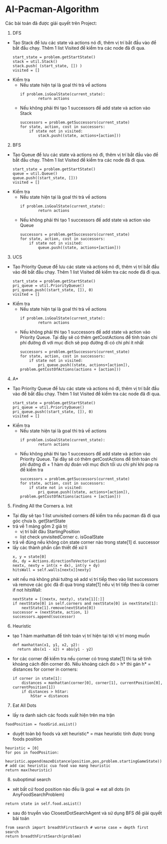 # AI-Pacman-Algorithm
Các bài toán đã được giải quyết trên Project:

1. DFS
* Tạo Stack để lưu các state và actions nó đi, thêm vị trí bắt đầu vào để bắt đầu chạy. Thêm 1 list Visited để kiểm tra các node đã đi qua.
    ```
    start_state = problem.getStartState() 
    stack = util.Stack() 
    stack.push( (start_state, []) )  
    visited = []
    ```
* Kiểm tra 
  - Nếu state hiện tại là goal thì trả về actions
    ```
    if problem.isGoalState(current_state):
            return actions
    ```            
  - Nếu không phải thì tạo 1 successors để add state và action vào Stack
    ```
    successors = problem.getSuccessors(current_state)
    for state, action, cost in successors:
        if state not in visited:
            stack.push((state, actions+[action]))
    ```            
2. BFS
* Tạo Queue để lưu các state và actions nó đi, thêm vị trí bắt đầu vào để bắt đầu chạy. Thêm 1 list Visited để kiểm tra các node đã đi qua.
    ```
    start_state = problem.getStartState() 
    queue = util.Queue() 
    queue.push((start_state, []))
    visited = [] 
    ```
* Kiểm tra 
  - Nếu state hiện tại là goal thì trả về actions
    ```
    if problem.isGoalState(current_state):
            return actions
    ```
  - Nếu không phải thì tạo 1 successors để add state và action vào Queue
    ```
    successors = problem.getSuccessors(current_state)
    for state, action, cost in successors:
        if state not in visited:
            queue.push((state, actions+[action]))
    ```
3. UCS
* Tạo Priority Queue để lưu các state và actions nó đi, thêm vị trí bắt đầu vào để bắt đầu chạy. Thêm 1 list Visited để kiểm tra các node đã đi qua.
    ```
    start_state = problem.getStartState()
    pri_queue = util.PriorityQueue()
    pri_queue.push((start_state, []), 0) 
    visited = []
    ```
* Kiểm tra 
  - Nếu state hiện tại là goal thì trả về actions
    ```
    if problem.isGoalState(current_state):
            return actions
    ```                       
  - Nếu không phải thì tạo 1 successors để add state và action vào Priority Queue. Tại đây sẽ có thêm getCostActions để tính toán   chi phí đường đi với mục đich sẽ pop đường đi có chi phí ít nhất
    ```
    successors = problem.getSuccessors(current_state)
    for state, action, cost in successors:
        if state not in visited:
            pri_queue.push((state, actions+[action]), problem.getCostOfActions(actions + [action]))
    ```            
4. A*
* Tạo Priority Queue để lưu các state và actions nó đi, thêm vị trí bắt đầu vào để bắt đầu chạy. Thêm 1 list Visited để kiểm tra các node đã đi qua.
    ```
    start_state = problem.getStartState()
    pri_queue = util.PriorityQueue()
    pri_queue.push((start_state, []), 0) 
    visited = []
    ```
* Kiểm tra 
  - Nếu state hiện tại là goal thì trả về actions
    ```
    if problem.isGoalState(current_state):
            return actions
    ```            
  - Nếu không phải thì tạo 1 successors để add state và action vào Priority Queue. Tại đây sẽ có thêm getCostActions để tính toán   chi phí đường đi + 1 hàm dự đoán với mục đich tối ưu chi phí khi pop ra để kiểm tra
    ```
    successors = problem.getSuccessors(current_state)
    for state, action, cost in successors:
        if state not in visited:
            pri_queue.push((state, actions+[action]), problem.getCostOfActions(actions + [action]))
    ```
5. Finding All the Corners
a. Init
- Tại đây sẽ tạo 1 list unvisited corners để kiểm tra nếu pacman đã đi qua góc chưa
b. getStartState
- trả về 1 mảng gồm 2 giá trị
  + vị trí bắt đâu StartingPosition
  + list check unvisitedCorner
c. isGoalState 
- trả về đúng nếu không còn state corner nào trong state[1]
d. successor
- lấy các thành phần cần thiết để xử lí 
  ```
  x, y = state[0]
  dx, dy = Actions.directionToVector(action)
  nextx, nexty = int(x + dx), int(y + dy)
  hitsWall = self.walls[nextx][nexty]
  ```
- xét nếu mà không phải tường sẽ add vị trí tiếp theo vào list successors và remove các góc đã đi qua trong state[1] nếu vị trí tiếp theo là corner
  if not hitsWall:
  ```
  nextState = [(nextx, nexty), state[1][:]]
  if nextState[0] in self.corners and nextState[0] in nextState[1]:
      nextState[1].remove(nextState[0])
  successor = (nextState, action, 1)
  successors.append(successor)
  ```
6. Heuristic
- tạo 1 hàm manhattan để tính toán vị trí hiện tại tới vị trí mong muốn
  ```
  def manhattan(x1, y1, x2, y2):
    return abs(x1 - x2) + abs(y1 - y2)
  ```
- for các corner để kiểm tra nếu corner có trong state[1] thì ta sẽ tính khoảng cách đến corner đó. Nếu khoảng cách đó > h* thì gán h* = distances
  for corner in corners:
  ```
  if corner in state[1]:
      distances = manhattan(corner[0], corner[1], currentPosition[0], currentPosition[1])
      if distances > hStar:
          hStar = distances
  ```
7. Eat All Dots
- lấy ra danh sách các foods xuất hiện trên ma trận
```
foodPosition = foodGrid.asList()
```
- duyệt toàn bộ foods và xét heuristic* = max heuristic tính được trong foods position
```
heuristic = [0] 
for pos in foodPosition:
    heuristic.append(mazeDistance(position,pos,problem.startingGameState)) # add cac heuristic cua food vao mang heuristic
return max(heuristic)
```
8. suboptimal search
- xét bất cứ food position nào đều là goal => eat all dots (in AnyFoodSearchProblem)
```
return state in self.food.asList()
```
- sau đó truyền vào ClosestDotSearchAgent và sử dụng BFS để giải quyết bài toán
```
from search import breadthFirstSearch # worse case = depth first search
return breadthFirstSearch(problem)
```
 
